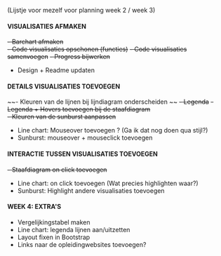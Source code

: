 (Lijstje voor mezelf voor planning week 2 / week 3)

#### VISUALISATIES AFMAKEN
~~- Barchart afmaken~~  
~~- Code visualisaties opschonen (functies)~~
~~- Code visualisaties samenvoegen~~
~~- Progress bijwerken~~
- Design + Readme updaten 

#### DETAILS VISUALISATIES TOEVOEGEN
~~- Kleuren van de lijnen bij lijndiagram onderscheiden ~~
~~- Legenda~~
~~- Legenda + Hovers toevoegen bij de staafdiagram~~  
~~- Kleuren van de sunburst aanpassen~~
- Line chart: Mouseover toevoegen   ? (Ga ik dat nog doen qua stijl?)
- Sunburst: mouseover + mouseclick toevoegen

#### INTERACTIE TUSSEN VISUALISATIES TOEVOEGEN
~~- Staafdiagram on click toevoegen~~
- Line chart: on click toevoegen (Wat precies highlighten waar?)
- Sunburst: Highlight andere visualisaties toevoegen

#### WEEK 4: EXTRA'S
- Vergelijkingstabel maken
- Line chart: legenda lijnen aan/uitzetten
- Layout fixen in Bootstrap
- Links naar de opleidingwebsites toevoegen?
